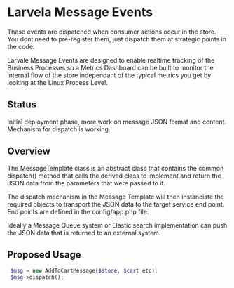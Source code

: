 # Larvela Message Events

These events are dispatched when consumer actions occur in the store. You dont need to pre-register them, just dispatch them at
strategic points in the code.

Larvale Message Events are designed to enable realtime tracking of the Business Processes so a Metrics Dashboard can
be built to monitor the internal flow of the store independant of the typical metrics you get by looking at the Linux Process Level.

## Status

Initial deployment phase, more work on message JSON format and content. Mechanism for dispatch is working.

## Overview

The MessageTemplate class is an abstract class that contains the common dispatch() method that calls the derived class to implement and return the JSON data from the parameters that were passed to it.

The dispatch mechanism in the Message Template will then instanciate the required objects to transport the JSON data to the target service end point. End points are defined in the config/app.php file.

Ideally a Message Queue system or Elastic search implementation can push the JSON data that is returned to an external system.

## Proposed Usage

```php
 $msg = new AddToCartMessage($store, $cart etc);
 $msg->dispatch();
```
